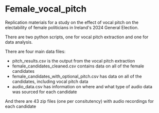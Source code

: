 # Female_vocal_pitch
Replication materials for a study on the effect of vocal pitch on the electability of female politicians in Ireland's 2024 General Election. 

There are two python scripts, one for vocal pitch extraction and one for data analysis. 

There are four main data files:
* pitch_results.csv is the output from the vocal pitch extraction
* female_candidates_cleaned.csv contains data on all of the female candidates
* female_candidates_with_optional_pitch.csv has data on all of the candidates, including vocal pitch data
* audio_data.csv has information on where and what type of audio data was sourced for each candidate

And there are 43 zip files (one per consitutency) with audio recordings for each candidate
